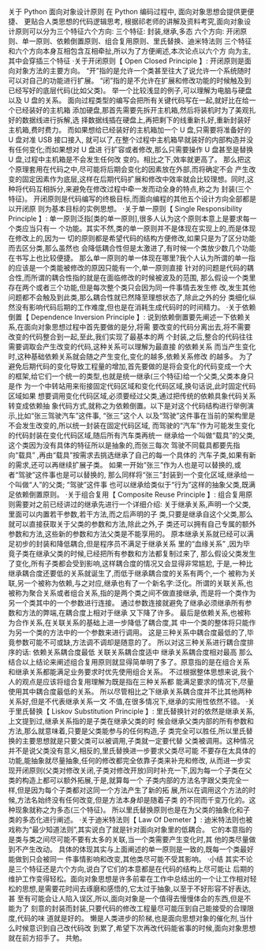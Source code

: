 关于 Python 面向对象设计原则
在 Python 编码过程中,
面向对象思想会提供更便捷、
更贴合人类思想的代码逻辑思考,
根据祁老师的讲解及资料考究,面向对象设计原则可以分为三个特征六个方向:
三个特征:
封装,继承,多态
六个方向:
开闭原则、单一原则、依赖倒置原则、组合复用原则、里氏替换、迪米特法则
三个特征和六个方向本身互相包含互相牵扯,所以为了方便阐述,本次论点以六个方
向为主,其中会穿插三个特征
·关于开闭原则【 Open Closed Principle 】:
开闭原则是面向对象方法的主要方向。
“开”指的是允许一个类甚至往大了说允许一个系统随时可以对自己的功能进行扩展。
“闭”指的是不允许在扩展和修改功能的时候触及到已经写好的底层代码(比如父类)。
举一个比较浅显的例子,可以理解为电脑与硬盘以及 U 盘的关系。
面向过程类型的编写会把所有关键代码写在一起,就好比在给一个已经装好的主机箱
添加硬盘,那首先需要先拆开主机箱,然后将装机时为了美观扎好的数据线进行拆解,选
择数据线插在硬盘上,再把剩下的线重新扎好,重新封装好主机箱,费时费力。
而如果想给已经装好的主机箱加一个 U 盘,只需要将准备好的 U 盘对准 USB 接口接入,
就可以了,在整个过程中主机箱早就装好的内部构造并没有任何变化;而如果想对 U 盘进
行扩容或者修改,那么只需要操作 U 盘甚至是替换 U 盘,过程中主机箱是不会发生任何改
变的。相比之下,效率就更高了。
那么把这个原理套用在代码之中,尽可能将后期会变化的因素放在外部,而将确定不会
产生改变的固定因素作为底层,这样在后期代码扩展和修改中效率就会比较理想。同时,这
种将代码互相拆分,来避免在修改过程中牵一发而动全身的特点,称之为 封装(三个特征)。
开闭原则是代码编写的终极目标,而面向编程的其他五个设计方向全部都是以开闭原
则为基本目标的实例思想。
·关于单一原则【 Single Responsibility Principle 】:
单一原则泛指[类的单一原则],很多人认为这个原则本意上是要求每一个类应当只有一
个功能。其实不然,类的单一原则并不是体现在实现上的,而是体现在修改上的,因为一
切的原则都是希望代码的结构方便修改,如果只是为了区分功能而去区分类,那么虽然也
会降低耦合性但是太激进了,有时候一个类放少数几个功能在书写上也比较便捷。
那么单一原则的单一体现在哪里?我个人认为所谓的单一指的应该是一个类能被修改的原因只能有一个,单一原则直接
针对的问题是代码的耦合性,而所谓的耦合性指的就是在面临修改的时候被波及的范围,
那么假设一个类里存在两个或者三个功能,但是每次整个类只会因为同一件事情去发生修
改,发生其他问题都不会触及到此类,那么耦合性就已然降至理想状态了,除此之外的分
类细化纵然没有影响代码后期的工作难度,但也是在消耗生成代码时的时间精力。
·关于依赖倒置【 Dependence Inversion Principle 】:
说到依赖倒置要先阐述一下依赖关系,在面向对象思想过程中首先要做的是分,将需
要改变的代码分离出去,将不需要改变的代码整合到一起,至此,我们实现了最基本的两
个封装,之后,整合的代码往往需要调取会产生改变的代码,这种关系可以理解为最直接
的依赖关系
而当产生变化时,这种基础依赖关系就会随之产生变化,变化的越多,依赖关系修改
的越多。
为了避免后期代码的变化导致工程量的增加,首先要做的是将会变化的代码变成一个大
的框架,给它们一个统一的类型,也就是统一继承(三个特征)给一个父类,父类本身只是作
为一个中转站用来衔接固定代码区域和变化代码区域,换句话说,此时固定代码区域如果
想要调用变化代码区域,必须要经过父类,通过把传统的依赖具象代码关系转变成依赖抽
象代码方式,就称之为依赖倒置。以下是对这个代码结构进行举例演示,比如“张三驾驶汽车”这件事,
“张三”这个人
以及“驾驶”这件事在当前的架构里是不会发生改变的,所以统一封装在固定代码区域,
而驾驶的“汽车”作为可能发生变化的代码封装在变化代码区域,随后所有汽车类再统一
继承给一个叫做“载具”的父类,这个类因为没有具体的特征所以是抽象的,而张三每次
驾驶不同载具都要先指向“载具”
,再由“载具”按需求去挑选继承了自己的每一个具体的
汽车子类,如果有新的需求,还可以再继续扩展子类。
如果一开始“张三”作为人也是可以替换的,或者“驾驶”这件事也是可以替换的,
那么同样将“张三”封装到一个变化区域,继承给一个叫做“人”的父类;
“驾驶”这件事
也可以继承给类似于“行为”这样的抽象父类,既满足依赖倒置原则。
·关于组合复用【 Composite Reuse Principle 】:
组合复用原则需要对之前已经讲过的继承先进行一个详细介绍:
关于继承关系,声明一个父类,里面可以内置若干参数,若干方法,而之后声明的子
类,只要是继承自这个父类,那么就可以直接获取关于父类的参数和方法,除此之外,子
类还可以拥有自己专属的额外参数和方法,这些新的参数和方法父类是不能享用的。
原本继承关系就已经可以满足初步的封装和降低耦合,但是程序员不满足于继承关系
里的“血缘关系”
,因为毕竟子类在继承父类的时候,已经把所有参数和方法都复制过来了,
那么假设父类发生了变化,所有子类都会受到影响,这样耦合度的情况又会显得非常尴尬,
于是,一种比继承耦合度还要低的关系就诞生了,而低于继承耦合度的关系有两个,一个
被称为关联,另一个被称为依赖,与之对应,继承也有了一个新名字:泛化。所谓的关联关系,也被称为聚合关系或者组合关系,指的是两个类之间不做直接继承,
而是将一个类作为另一个类其中的一个参数进行连接。
通过参数连接就避免了继承必须继承所有参数和方法的弊端,在耦合度上相对于继承
又下降了许多。
最后是依赖关系,也被称为合作关系,在关联关系的基础上进一步降低了耦合度,其
中一个类的整体将只能作为另一个类的方法中的一个参数来进行调用。
这是三种关系中耦合度最低的了,毕竟参数可能不可或缺,方法调不调却是随意的了。
所以对这三种关系进行耦合度排序的话:
依赖关系耦合度最低
关联关系耦合度适中 继承关系耦合度相对最高
那么结合以上结论来阐述组合复用原则就显得简单明了多了。原意指的是在组合关系
和继承关系都能满足业务要求时优先使用组合关系。
不过根据整体思想来说,我个人的观点是应该将组合复用理解为既是指在三种关系都
能满足要求的情况下,尽量使用其中耦合度最低的关系。
所以尽管相比之下继承关系耦合度并不比其他两种关系好,但是不代表继承关系一文
不值,在很多情况下,继承的实用性依然不错。
·关于里氏替换【 Liskov Substitution Principle 】:
里氏替换针对的依然是继承关系,上文提到过,继承关系指的是子类在继承父类的时
候会继承父类内部的所有参数和方法,那么就意味着,只要是父类能参与的任何构造,子
类完全可以胜任,所以里氏替换的主要思想就是只要父类可以被调用,子类就一定要代替
父类被调用。这种情况并不是说父类没有意义,相反的,里氏替换进一步要求父类尽可能
不要存在太具体的功能,能抽象就尽量抽象,任何的修改都完全依靠子类来补充和修改,
从而进一步实现开闭原则(父类对修改关闭,子类对修改开放)同时补充一下,因为每一个子类在父类的构造上都可以额外拓展,于是,就算每一个
子类内部的方法名字跟父类完全一样,但是因为每个子类都对这同一个方法产生了新的拓
展,所以在调用这个方法的时候,方法名始终没有任何改变,但是方法本身却是随着子类
的不同而千变万化的。这种现象就称之为多态(三个特征)。
所以里氏替换原则也是在为父类的抽象化和子类的多态化进行阐述。
·关于迪米特法则【 Law Of Demeter 】:
迪米特法则也被戏称为“最少知道法则”,其实说白了就是针对面向对象里的低耦合。
它的本意指的是类与类之间尽可能不要有太多的关联,当一个类需要产生变化时,其
他的类尽量做到不产生改动。
具体的体现其实与上面阐述的单一原则是一致的,既每一个类最好能做到只会被同一
件事情影响和改变,其他类尽可能不受其影响。
·小结
其实不论是三个特征还是六个方向,说白了它们的本意都是在代码的结构上尽可能让
后期的维护工作变得轻松。面向对象思想是许多前辈在工作中总结出的一个让工作相对轻
松的思想,是需要花时间去琢磨和感悟的,它太过于抽象,以至于不好形容不好表达,甚
至有可能会让人陷入误区,所以,面向对象是一个值得去慢慢体会的东西,但是不能为了
刻意的封装而封装,只要代码的修改工程量尽可能压到自己能接受的合理限度,代码的味
道就是好的。
懒是人类进步的阶梯,也是面向思想对象的催化剂,当什么时候意识到自己改代码改
到累了,希望下次再改代码能省事的时候,面向对象思想就在前方招手了。
共勉。

